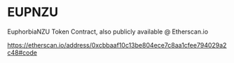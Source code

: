 # EUPNZU
EuphorbiaNZU Token Contract, also publicly available @ Etherscan.io

https://etherscan.io/address/0xcbbaaf10c13be804ece7c8aa1cfee794029a2c48#code
